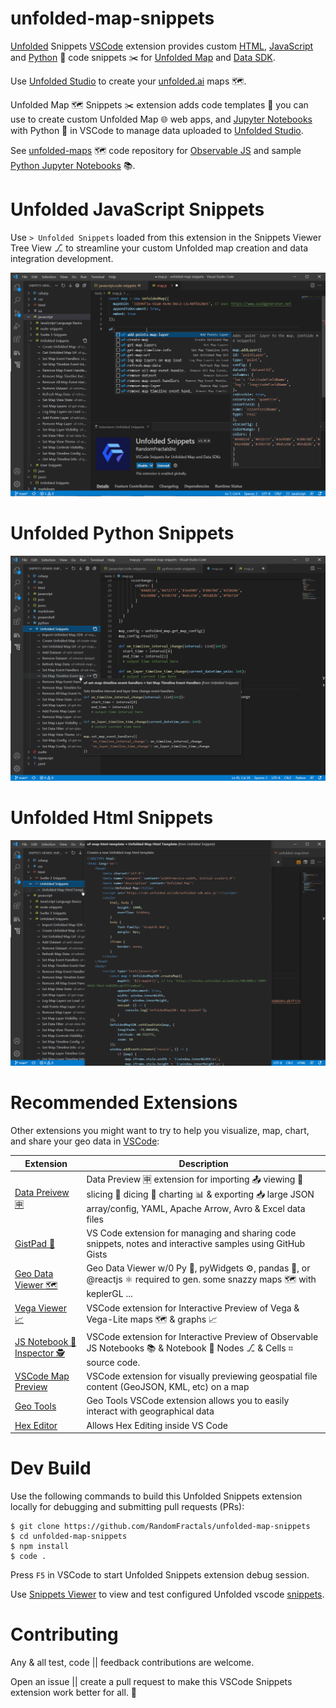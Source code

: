 # unfolded-map-snippets

[Unfolded](https://www.unfolded.ai) Snippets [VSCode](https://code.visualstudio.com) extension provides custom [HTML](https://github.com/RandomFractals/unfolded-map-snippets/blob/main/snippets/html.code-snippets), [JavaScript](https://github.com/RandomFractals/unfolded-map-snippets/blob/main/snippets/javascript.code-snippets) and [Python](https://github.com/RandomFractals/unfolded-map-snippets/blob/main/snippets/python.code-snippets) 🐍 code snippets ✂️ for [Unfolded Map](https://docs.unfolded.ai/map-sdk) and [Data SDK](https://docs.unfolded.ai/data-sdk).

Use [Unfolded Studio](https://docs.unfolded.ai/studio) to create your [unfolded.ai](https://www.unfolded.ai) maps 🗺️.

Unfolded Map 🗺️ Snippets ✂️ extension adds code templates 📑 you can use to create custom Unfolded Map 🌐 web apps, and [Jupyter Notebooks](https://docs.unfolded.ai/jupyter) with Python 🐍 in VSCode to manage data uploaded to [Unfolded Studio](https://docs.unfolded.ai/studio).

See [unfolded-maps](https://github.com/RandomFractals/unfolded-maps) 🗺️ code repository for [Observable JS](https://github.com/RandomFractals/unfolded-maps#observable-js-notebooks-) and sample [Python Jupyter Notebooks](https://github.com/RandomFractals/unfolded-maps#jupyter-notebooks-) 📚.

# Unfolded JavaScript Snippets

Use `> Unfolded Snippets` loaded from this extension in the Snippets Viewer Tree View ⎇ to streamline your custom Unfolded map creation and data integration development.

![Unfolded JS Snippets](https://raw.githubusercontent.com/RandomFractals/unfolded-map-snippets/main/docs/images/unfolded-map-snippets.png)

# Unfolded Python Snippets

![Unfolded Py Snippets](https://raw.githubusercontent.com/RandomFractals/unfolded-map-snippets/main/docs/images/unfolded-map-py-snippets.png)

# Unfolded Html Snippets

![Unfolded Map Html Snippets](https://raw.githubusercontent.com/RandomFractals/unfolded-map-snippets/main/docs/images/unfolded-map-html-snippets.png)

# Recommended Extensions

Other extensions you might want to try to help you visualize, map, chart, and share your geo data in [VSCode](https://code.visualstudio.com/):

| Extension | Description |
| --- | --- |
| [Data Preivew 🈸](https://marketplace.visualstudio.com/items?itemName=RandomFractalsInc.vscode-data-preview) | Data Preview 🈸 extension for importing 📤 viewing 🔎 slicing 🔪 dicing 🎲 charting 📊 & exporting 📥 large JSON array/config, YAML, Apache Arrow, Avro & Excel data files |
| [GistPad 📘](https://marketplace.visualstudio.com/items?itemName=vsls-contrib.gistfs) | VS Code extension for managing and sharing code snippets, notes and interactive samples using GitHub Gists |
| [Geo Data Viewer 🗺️](https://marketplace.visualstudio.com/items?itemName=RandomFractalsInc.geo-data-viewer) | Geo Data Viewer w/0 Py 🐍, pyWidgets ⚙️, pandas 🐼, or @reactjs ⚛️ required to gen. some snazzy maps 🗺️ with keplerGL ... |
| [Vega Viewer 📈](https://marketplace.visualstudio.com/items?itemName=RandomFractalsInc.vscode-vega-viewer) | VSCode extension for Interactive Preview of Vega & Vega-Lite maps 🗺️ & graphs 📈 |
| [JS Notebook 📓 Inspector 🕵️](https://marketplace.visualstudio.com/items?itemName=RandomFractalsInc.js-notebook-inspector) | VSCode extension for Interactive Preview of Observable JS Notebooks 📚 & Notebook 📓 Nodes ⎇ & Cells ⌗ source code. |
| [VSCode Map Preview](https://marketplace.visualstudio.com/items?itemName=jumpinjackie.vscode-map-preview) | VSCode extension for visually previewing geospatial file content (GeoJSON, KML, etc) on a map |
| [Geo Tools](https://marketplace.visualstudio.com/items?itemName=SmartMonkey.geotools) | Geo Tools VSCode extension allows you to easily interact with geographical data |
| [Hex Editor](https://marketplace.visualstudio.com/items?itemName=ms-vscode.hexeditor) | Allows Hex Editing inside VS Code |

# Dev Build

Use the following commands to build this Unfolded Snippets extension locally for debugging and submitting pull requests (PRs):

```
$ git clone https://github.com/RandomFractals/unfolded-map-snippets
$ cd unfolded-map-snippets
$ npm install
$ code .
```

Press `F5` in VSCode to start Unfolded Snippets extension debug session.

Use [Snippets Viewer](https://marketplace.visualstudio.com/items?itemName=RandomFractalsInc.snippets-viewer) to view and test configured Unfolded vscode [snippets](https://github.com/RandomFractals/unfolded-map-snippets/tree/main/snippets).

# Contributing

Any & all test, code || feedback contributions are welcome.

Open an issue || create a pull request to make this VSCode Snippets extension work better for all. 🤗
